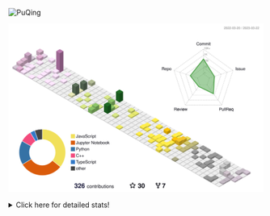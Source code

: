 ![PuQing](https://user-images.githubusercontent.com/27223114/171565019-9a56fae6-b08b-421f-99db-7e830da42371.png)

![](./profile-3d-contrib/profile-season-animate.svg)

<details>
<summary>Click here for detailed stats!</summary>

<!--START_SECTION:waka-->
![Lines of code](https://img.shields.io/badge/From%20Hello%20World%20I%27ve%20Written-565.3%20thousand%20lines%20of%20code-blue)

**🐱 My GitHub Data** 

> 📦 238.3 kB Used in GitHub's Storage 
 > 
> 🏆 58 Contributions in the Year 2023
 > 
> 🚫 Not Opted to Hire
 > 
> 📜 23 Public Repositories 
 > 
> 🔑 27 Private Repositories 
 > 
**I'm an Early 🐤** 

```text
🌞 Morning                102 commits         ███░░░░░░░░░░░░░░░░░░░░░░   13.62 % 
🌆 Daytime                316 commits         ███████████░░░░░░░░░░░░░░   42.19 % 
🌃 Evening                124 commits         ████░░░░░░░░░░░░░░░░░░░░░   16.56 % 
🌙 Night                  207 commits         ███████░░░░░░░░░░░░░░░░░░   27.64 % 
```


📊 **This Week I Spent My Time On** 

```text
💬 Programming Languages: 
Python                   3 hrs 32 mins       █████████████░░░░░░░░░░░░   50.41 % 
C++                      1 hr 30 mins        █████░░░░░░░░░░░░░░░░░░░░   21.46 % 
Markdown                 1 hr 5 mins         ████░░░░░░░░░░░░░░░░░░░░░   15.45 % 
JSON                     30 mins             ██░░░░░░░░░░░░░░░░░░░░░░░   07.33 % 
YAML                     10 mins             █░░░░░░░░░░░░░░░░░░░░░░░░   02.47 % 

🔥 Editors: 
VS Code                  7 hrs 1 min         █████████████████████████   100.00 % 

💻 Operating System: 
Mac                      4 hrs 16 mins       ███████████████░░░░░░░░░░   60.76 % 
WSL                      1 hr 56 mins        ███████░░░░░░░░░░░░░░░░░░   27.50 % 
Windows                  49 mins             ███░░░░░░░░░░░░░░░░░░░░░░   11.74 % 
```


<!--END_SECTION:waka-->
</details>
